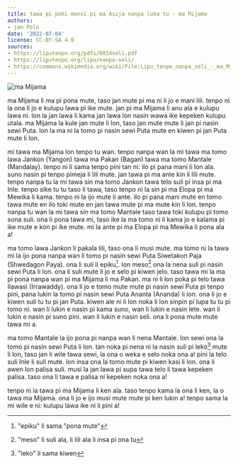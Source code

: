 ```yaml
---
title: tawa pi poki monsi pi ma Asija nanpa luka tu - ma Mijama
authors:
- jan Polo
date: '2022-07-04'
license: CC-BY-SA 4.0
sources:
- https://liputenpo.org/pdfs/0014seli.pdf
- https://liputenpo.org/lipu/nanpa-seli/
- https://commons.wikimedia.org/wiki/File:Lipu_tenpo_nanpa_seli_-_ma_Mijama.png
---
```


![ma Mijama](https://upload.wikimedia.org/wikipedia/commons/3/3d/Lipu_tenpo_nanpa_seli_-_ma_Mijama.png)

ma Mijama li ma pi pona mute, taso jan mute pi ma ni li jo e mani lili. tenpo ni la ona li jo e kulupu lawa pi ike mute. jan pi ma Mijama li anu ala e kulupu lawa ni. lon la jan lawa li kama jan lawa lon nasin wawa ike kepeken kulupu utala. ma Mijama la kule jan mute li lon, taso jan mute mute li jan pi nasin sewi Puta. lon la ma ni la tomo pi nasin sewi Puta mute en kiwen pi jan Puta mute li lon.

mi tawa ma Mijama lon tenpo tu wan. tenpo nanpa wan la mi tawa ma tomo lawa Jankon (Yangon) tawa ma Pakan (Bagan) tawa ma tomo Mantale (Mandalay). tenpo ni li sama tenpo pini tan ni: ilo pi pana mani li lon ala. suno nasin pi tenpo pimeja li lili mute. jan tawa pi ma ante kin li lili mute. tenpo nanpa tu la mi tawa sin ma tomo Jankon tawa telo suli pi insa pi ma Inle. tenpo sike tu tu taso li tawa, taso tenpo ni la sin pi ma Elopa pi ma Mewika li kama. tenpo ni la ijo mute li ante. ilo pi pana mani mute en tomo tawa mute en ilo toki mute en jan tawa mute pi ma mute kin li lon. tenpo nanpa tu wan la mi tawa sin ma tomo Mantale taso tawa toki kulupu pi tomo sona suli. ona li pona tawa mi, taso ike la ma tomo ni li kama jo e kalama pi ike mute e kon pi ike mute. mi la ante pi ma Elopa pi ma Mewika li pona ala a!

ma tomo lawa Jankon li pakala lili, taso ona li musi mute. ma tomo ni la tawa mi la ijo pona nanpa wan li tomo pi nasin sewi Puta Siwetakon Paja (Shwedagon Paya). ona li suli li epiku[^1]. lon meso[^2] ona la nena suli pi nasin sewi Puta li lon. ona li suli mute li jo e selo pi kiwen jelo. taso tawa mi la ma pi pona nanpa wan pi ma Mijama li ma Pakan. ma ni li lon poka pi telo tawa Ilawasi (Irrawaddy). ona li jo e tomo mute mute pi nasin sewi Puta pi tenpo pini, pana lukin la tomo pi nasin sewi Puta Ananta (Ananda) li lon. ona li jo e kiwen suli tu tu pi jan Puta. kiwen ale ni li lon noka li lon sinpin pi lupa tu tu pi tomo ni. wan li lukin e nasin pi kama suno, wan li lukin e nasin lete. wan li lukin e nasin pi suno pini. wan li lukin e nasin seli. ona li pona mute mute tawa mi a.

[^1]: "epiku" li sama "pona mute"
[^2]: "meso" li suli ala, li lili ala li insa pi ona tu

ma tomo Mantale la ijo pona pi nanpa wan li nena Mantale. lon sewi ona la tomo pi nasin sewi Puta li lon. tan noka pi nena ni la nasin suli pi leko[^3] mute li lon, taso jan li wile tawa sewi, la ona o weka e selo noka ona a! pini la telo suli Inle li suli mute. lon insa ona la tomo mute pi kiwen kasi li lon. ona li awen lon palisa suli. musi la jan lawa pi supa tawa telo li tawa kepeken palisa. taso ona li tawa e palisa ni kepeken noka ona a!

[^3]: "leko" li sama kiwen

tenpo ni la tawa pi ma Mijama li ken ala. taso tenpo kama la ona li ken, la o tawa ma Mijama. ona li jo e ijo musi mute mute pi ken lukin a! tenpo sama la mi wile e ni: kulupu lawa ike ni li pini a!